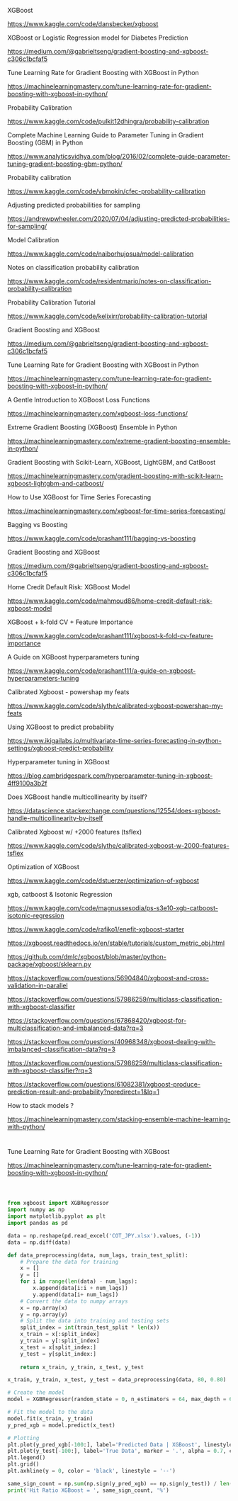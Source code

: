 XGBoost

https://www.kaggle.com/code/dansbecker/xgboost

XGBoost or Logistic Regression model for Diabetes Prediction

https://medium.com/@gabrieltseng/gradient-boosting-and-xgboost-c306c1bcfaf5


Tune Learning Rate for Gradient Boosting with XGBoost in Python

https://machinelearningmastery.com/tune-learning-rate-for-gradient-boosting-with-xgboost-in-python/

Probability Calibration

https://www.kaggle.com/code/pulkit12dhingra/probability-calibration

Complete Machine Learning Guide to Parameter Tuning in Gradient Boosting (GBM) in Python

https://www.analyticsvidhya.com/blog/2016/02/complete-guide-parameter-tuning-gradient-boosting-gbm-python/

 Probability calibration

 https://www.kaggle.com/code/vbmokin/cfec-probability-calibration


 

Adjusting predicted probabilities for sampling

https://andrewpwheeler.com/2020/07/04/adjusting-predicted-probabilities-for-sampling/

Model Calibration

https://www.kaggle.com/code/naiborhujosua/model-calibration

Notes on classification probability calibration

https://www.kaggle.com/code/residentmario/notes-on-classification-probability-calibration

Probability Calibration Tutorial

https://www.kaggle.com/code/kelixirr/probability-calibration-tutorial

Gradient Boosting and XGBoost

https://medium.com/@gabrieltseng/gradient-boosting-and-xgboost-c306c1bcfaf5

Tune Learning Rate for Gradient Boosting with XGBoost in Python

https://machinelearningmastery.com/tune-learning-rate-for-gradient-boosting-with-xgboost-in-python/

A Gentle Introduction to XGBoost Loss Functions

https://machinelearningmastery.com/xgboost-loss-functions/

Extreme Gradient Boosting (XGBoost) Ensemble in Python

https://machinelearningmastery.com/extreme-gradient-boosting-ensemble-in-python/

Gradient Boosting with Scikit-Learn, XGBoost, LightGBM, and CatBoost

https://machinelearningmastery.com/gradient-boosting-with-scikit-learn-xgboost-lightgbm-and-catboost/

How to Use XGBoost for Time Series Forecasting

https://machinelearningmastery.com/xgboost-for-time-series-forecasting/

Bagging vs Boosting

https://www.kaggle.com/code/prashant111/bagging-vs-boosting

Gradient Boosting and XGBoost

https://medium.com/@gabrieltseng/gradient-boosting-and-xgboost-c306c1bcfaf5

Home Credit Default Risk: XGBoost Model

https://www.kaggle.com/code/mahmoud86/home-credit-default-risk-xgboost-model

XGBoost + k-fold CV + Feature Importance

https://www.kaggle.com/code/prashant111/xgboost-k-fold-cv-feature-importance

A Guide on XGBoost hyperparameters tuning

https://www.kaggle.com/code/prashant111/a-guide-on-xgboost-hyperparameters-tuning

Calibrated Xgboost - powershap my feats

https://www.kaggle.com/code/slythe/calibrated-xgboost-powershap-my-feats

Using XGBoost to predict probability

https://www.ikigailabs.io/multivariate-time-series-forecasting-in-python-settings/xgboost-predict-probability

Hyperparameter tuning in XGBoost

https://blog.cambridgespark.com/hyperparameter-tuning-in-xgboost-4ff9100a3b2f

Does XGBoost handle multicollinearity by itself?

https://datascience.stackexchange.com/questions/12554/does-xgboost-handle-multicollinearity-by-itself

Calibrated Xgboost w/ +2000 features (tsflex)

https://www.kaggle.com/code/slythe/calibrated-xgboost-w-2000-features-tsflex

Optimization of XGBoost

https://www.kaggle.com/code/dstuerzer/optimization-of-xgboost

xgb, catboost & Isotonic Regression

https://www.kaggle.com/code/magnussesodia/ps-s3e10-xgb-catboost-isotonic-regression



https://www.kaggle.com/code/rafiko1/enefit-xgboost-starter

https://xgboost.readthedocs.io/en/stable/tutorials/custom_metric_obj.html

https://github.com/dmlc/xgboost/blob/master/python-package/xgboost/sklearn.py

https://stackoverflow.com/questions/56904840/xgboost-and-cross-validation-in-parallel

https://stackoverflow.com/questions/57986259/multiclass-classification-with-xgboost-classifier

https://stackoverflow.com/questions/67868420/xgboost-for-multiclassification-and-imbalanced-data?rq=3

https://stackoverflow.com/questions/40968348/xgboost-dealing-with-imbalanced-classification-data?rq=3

https://stackoverflow.com/questions/57986259/multiclass-classification-with-xgboost-classifier?rq=3

https://stackoverflow.com/questions/61082381/xgboost-produce-prediction-result-and-probability?noredirect=1&lq=1

How to stack models ?

https://machinelearningmastery.com/stacking-ensemble-machine-learning-with-python/

#
Tune Learning Rate for Gradient Boosting with XGBoost

https://machinelearningmastery.com/tune-learning-rate-for-gradient-boosting-with-xgboost-in-python/

#

```py

from xgboost import XGBRegressor
import numpy as np
import matplotlib.pyplot as plt
import pandas as pd

data = np.reshape(pd.read_excel('COT_JPY.xlsx').values, (-1))
data = np.diff(data)

def data_preprocessing(data, num_lags, train_test_split):
    # Prepare the data for training
    x = []
    y = []
    for i in range(len(data) - num_lags):
        x.append(data[i:i + num_lags])
        y.append(data[i+ num_lags])
    # Convert the data to numpy arrays
    x = np.array(x)
    y = np.array(y)
    # Split the data into training and testing sets
    split_index = int(train_test_split * len(x))
    x_train = x[:split_index]
    y_train = y[:split_index]
    x_test = x[split_index:]
    y_test = y[split_index:]
    
    return x_train, y_train, x_test, y_test 

x_train, y_train, x_test, y_test = data_preprocessing(data, 80, 0.80)

# Create the model
model = XGBRegressor(random_state = 0, n_estimators = 64, max_depth = 64)

# Fit the model to the data
model.fit(x_train, y_train)
y_pred_xgb = model.predict(x_test)

# Plotting
plt.plot(y_pred_xgb[-100:], label='Predicted Data | XGBoost', linestyle='--', marker = '.', color = 'orange')
plt.plot(y_test[-100:], label='True Data', marker = '.', alpha = 0.7, color = 'blue')
plt.legend()
plt.grid()
plt.axhline(y = 0, color = 'black', linestyle = '--')

same_sign_count = np.sum(np.sign(y_pred_xgb) == np.sign(y_test)) / len(y_test) * 100
print('Hit Ratio XGBoost = ', same_sign_count, '%')

```
